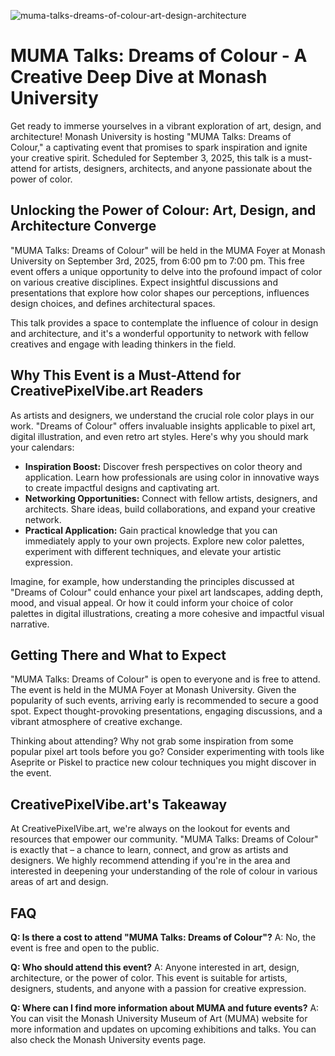 ![muma-talks-dreams-of-colour-art-design-architecture](https://images.pexels.com/photos/33485227/pexels-photo-33485227.jpeg?auto=compress&cs=tinysrgb&fit=crop&h=627&w=1200)

# MUMA Talks: Dreams of Colour - A Creative Deep Dive at Monash University

Get ready to immerse yourselves in a vibrant exploration of art, design, and architecture! Monash University is hosting "MUMA Talks: Dreams of Colour," a captivating event that promises to spark inspiration and ignite your creative spirit. Scheduled for September 3, 2025, this talk is a must-attend for artists, designers, architects, and anyone passionate about the power of color.

## Unlocking the Power of Colour: Art, Design, and Architecture Converge

"MUMA Talks: Dreams of Colour" will be held in the MUMA Foyer at Monash University on September 3rd, 2025, from 6:00 pm to 7:00 pm. This free event offers a unique opportunity to delve into the profound impact of color on various creative disciplines. Expect insightful discussions and presentations that explore how color shapes our perceptions, influences design choices, and defines architectural spaces.

This talk provides a space to contemplate the influence of colour in design and architecture, and it's a wonderful opportunity to network with fellow creatives and engage with leading thinkers in the field.

## Why This Event is a Must-Attend for CreativePixelVibe.art Readers

As artists and designers, we understand the crucial role color plays in our work. "Dreams of Colour" offers invaluable insights applicable to pixel art, digital illustration, and even retro art styles. Here's why you should mark your calendars:

*   **Inspiration Boost:** Discover fresh perspectives on color theory and application. Learn how professionals are using color in innovative ways to create impactful designs and captivating art.
*   **Networking Opportunities:** Connect with fellow artists, designers, and architects. Share ideas, build collaborations, and expand your creative network.
*   **Practical Application:** Gain practical knowledge that you can immediately apply to your own projects. Explore new color palettes, experiment with different techniques, and elevate your artistic expression.

Imagine, for example, how understanding the principles discussed at "Dreams of Colour" could enhance your pixel art landscapes, adding depth, mood, and visual appeal. Or how it could inform your choice of color palettes in digital illustrations, creating a more cohesive and impactful visual narrative.

## Getting There and What to Expect

"MUMA Talks: Dreams of Colour" is open to everyone and is free to attend. The event is held in the MUMA Foyer at Monash University. Given the popularity of such events, arriving early is recommended to secure a good spot. Expect thought-provoking presentations, engaging discussions, and a vibrant atmosphere of creative exchange.

Thinking about attending? Why not grab some inspiration from some popular pixel art tools before you go? Consider experimenting with tools like Aseprite or Piskel to practice new colour techniques you might discover in the event.

## CreativePixelVibe.art's Takeaway

At CreativePixelVibe.art, we're always on the lookout for events and resources that empower our community. "MUMA Talks: Dreams of Colour" is exactly that – a chance to learn, connect, and grow as artists and designers. We highly recommend attending if you're in the area and interested in deepening your understanding of the role of colour in various areas of art and design.

## FAQ

**Q: Is there a cost to attend "MUMA Talks: Dreams of Colour"?**
A: No, the event is free and open to the public.

**Q: Who should attend this event?**
A: Anyone interested in art, design, architecture, or the power of color. This event is suitable for artists, designers, students, and anyone with a passion for creative expression.

**Q: Where can I find more information about MUMA and future events?**
A: You can visit the Monash University Museum of Art (MUMA) website for more information and updates on upcoming exhibitions and talks. You can also check the Monash University events page.
